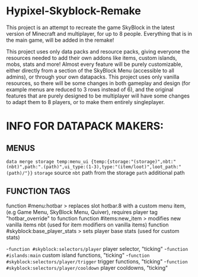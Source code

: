 # Hypixel-Skyblock-Remake
This project is an attempt to recreate the game SkyBlock in the latest version of Minecraft and multiplayer, for up to 8 people. Everything that is in the main game, will be added in the remake!

This project uses only data packs and resource packs, giving everyone the resources needed to add their own addons like items, custom islands, mobs, stats and more!
Almost every feature will be purely customizable, either directly from a section of the SkyBlock Menu (accessible to all admins), or through your own datapacks.
This project uses only vanilla resources, so there will be some changes in both gameplay and design (for example menus are reduced to 3 rows instead of 6), and the original features that are purely designed to be multiplayer will have some changes to adapt them to 8 players, or to make them entirely singleplayer.


# INFO FOR DATAPACK MAKERS:

## MENUS
`data merge storage temp:menu_ui {temp:{storage:"(storage)",nbt:"(nbt)",path:".(path)",ui_type:(1-3),type:"(item/loot)",loot_path:"(path)/"}}`
`storage` source
`nbt` path from the storage
`path` additional path

## FUNCTION TAGS
function #menu:hotbar > replaces slot hotbar.8 with a custom menu item, (e.g Game Menu, SkyBlock Menu, Quiver), requires player tag "hotbar_override" to function
function #items:new_item > modifies new vanilla items nbt (used for item modifiers on vanilla items)
function #skyblock:base_player_stats > sets player base stats (used for custom stats)


-`function #skyblock:selectors/player` player selector, "ticking"
-`function #islands:main` custom island functions, "ticking"
-`function #skyblock:selectors/player/trigger` trigger functions, "ticking"
-`function #skyblock:selectors/player/cooldown` player cooldowns, "ticking"
